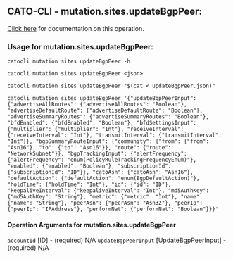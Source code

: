 
## CATO-CLI - mutation.sites.updateBgpPeer:
[Click here](https://api.catonetworks.com/documentation/#mutation-updateBgpPeer) for documentation on this operation.

### Usage for mutation.sites.updateBgpPeer:

`catocli mutation sites updateBgpPeer -h`

`catocli mutation sites updateBgpPeer <json>`

`catocli mutation sites updateBgpPeer "$(cat < updateBgpPeer.json)"`

`catocli mutation sites updateBgpPeer '{"updateBgpPeerInput": {"advertiseAllRoutes": {"advertiseAllRoutes": "Boolean"}, "advertiseDefaultRoute": {"advertiseDefaultRoute": "Boolean"}, "advertiseSummaryRoutes": {"advertiseSummaryRoutes": "Boolean"}, "bfdEnabled": {"bfdEnabled": "Boolean"}, "bfdSettingsInput": {"multiplier": {"multiplier": "Int"}, "receiveInterval": {"receiveInterval": "Int"}, "transmitInterval": {"transmitInterval": "Int"}}, "bgpSummaryRouteInput": {"community": {"from": {"from": "Asn16"}, "to": {"to": "Asn16"}}, "route": {"route": "NetworkSubnet"}}, "bgpTrackingInput": {"alertFrequency": {"alertFrequency": "enum(PolicyRuleTrackingFrequencyEnum)"}, "enabled": {"enabled": "Boolean"}, "subscriptionId": {"subscriptionId": "ID"}}, "catoAsn": {"catoAsn": "Asn16"}, "defaultAction": {"defaultAction": "enum(BgpDefaultAction)"}, "holdTime": {"holdTime": "Int"}, "id": {"id": "ID"}, "keepaliveInterval": {"keepaliveInterval": "Int"}, "md5AuthKey": {"md5AuthKey": "String"}, "metric": {"metric": "Int"}, "name": {"name": "String"}, "peerAsn": {"peerAsn": "Asn32"}, "peerIp": {"peerIp": "IPAddress"}, "performNat": {"performNat": "Boolean"}}}'`

#### Operation Arguments for mutation.sites.updateBgpPeer ####
`accountId` [ID] - (required) N/A 
`updateBgpPeerInput` [UpdateBgpPeerInput] - (required) N/A 
